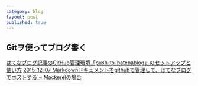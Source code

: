 ```yaml
---
category: blog
layout: post
published: true
---
```

## Gitヲ使ってブログ書く
[はてなブログ記事のGitHub管理環境「push-to-hatenablog」のセットアップと使い方](https://mlog.wlaboratory.com/entry/release/push-to-hatenablog/usage)
[2015-12-07
Markdownドキュメントをgithubで管理して、はてなブログでホストする ~ Mackerelの場合](https://developer.hatenastaff.com/entry/developers-advent-calendar-2015/day7?amp=1)